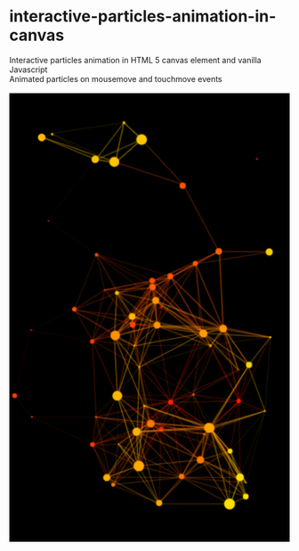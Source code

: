 # interactive-particles-animation-in-canvas
Interactive particles animation in HTML 5 canvas element and vanilla Javascript
<br>
Animated particles on mousemove and touchmove events
<br><br>
![screenshot](https://github.com/aldrin112602/interactive-particles-animation-in-canvas/blob/main/Screenshot_2022-07-31-10-24-31-25.png?raw=true)
